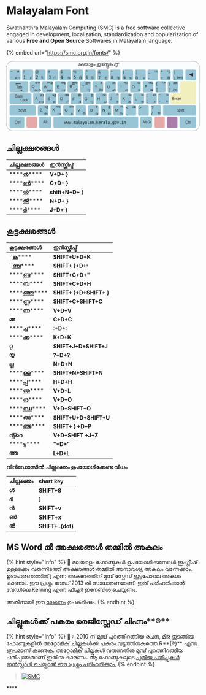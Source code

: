 # Malayalam Font

Swathanthra Malayalam Computing \(SMC\) is a free software collective engaged in development, localization, standardization and popularization of various **Free and Open Source** Softwares in Malayalam language.

{% embed url="https://smc.org.in/fonts/" %}

![](../.gitbook/assets/inscript.jpg)

## ചില്ലക്ഷരങ്ങൾ

| ചില്ലക്ഷരങ്ങൾ | ഇൻസ്ക്രിപ്ട് |
| :--- | :--- |
| \*\*\*\*[**ൻ**](https://learn.smc.org.in/letter/%E0%B5%BB)\*\*\*\* | **V+D+ }** |
| \*\*\*\*[**ൺ**](https://learn.smc.org.in/letter/%E0%B5%BA)\*\*\*\* | **C+D+ }** |
| \*\*\*\*[**ൾ**](https://learn.smc.org.in/letter/%E0%B5%BE)\*\*\*\* | **shift+N+D+ }** |
| \*\*\*\*[**ൽ**](https://learn.smc.org.in/letter/%E0%B5%BD)\*\*\*\* | **N+D+ }** |
| \*\*\*\*[**ർ**](https://learn.smc.org.in/letter/%E0%B5%BC)\*\*\*\* | **J+D+ }** |

## കൂട്ടക്ഷരങ്ങൾ

| കൂട്ടക്ഷരങ്ങൾ | ഇൻസ്ക്രിപ്ട് |
| :--- | :--- |
| \`\`[**ങ്ക**](https://learn.smc.org.in/conjunct/%E0%B4%99%E0%B5%8D%E0%B4%95)\*\*\*\* | **SHIFT+U+D+K** |
| \`\`[**ഞ്ച**](https://learn.smc.org.in/conjunct/%E0%B4%9E%E0%B5%8D%E0%B4%9A)\*\*\*\* | **SHIFT+ }+D+:** |
| \*\*\*\*[**ണ്ട**](https://learn.smc.org.in/conjunct/%E0%B4%A3%E0%B5%8D%E0%B4%9F)\*\*\*\* | **SHIFT+C+D+"** |
| \*\*\*\*[**മ്പ**](https://learn.smc.org.in/conjunct/%E0%B4%AE%E0%B5%8D%E0%B4%AA)\*\*\*\* | **SHIFT+C+D+H** |
| \*\*\*\*[**ഞ്ഞ**](https://learn.smc.org.in/conjunct/%E0%B4%9E%E0%B5%8D%E0%B4%9E)\*\*\*\* | **SHIFT+ }+D+SHIFT+ }** |
| \*\*\*\*[**ണ്ണ**](https://learn.smc.org.in/conjunct/%E0%B4%A3%E0%B5%8D%E0%B4%A3)\*\*\*\* | **SHIFT+C+SHIFT+C** |
| \*\*\*\*[**ന്ന**](https://learn.smc.org.in/conjunct/%E0%B4%A8%E0%B5%8D%E0%B4%A8)\*\*\*\* | **V+D+V** |
| **മ്മ** | **C+D+C** |
| \*\*\*\*[**ച്ച**](https://learn.smc.org.in/conjunct/%E0%B4%9A%E0%B5%8D%E0%B4%9A)\*\*\*\* | :+D+: |
| \*\*\*\*[**ക്ക**](https://learn.smc.org.in/conjunct/%E0%B4%95%E0%B5%8D%E0%B4%95)\*\*\*\* | **K+D+K** |
| **റ്റ** | **SHIFT+J+D+SHIFT+J** |
| **യ്യ** | **?+D+?** |
| **ല്ല** | **N+D+N** |
| \*\*\*\*[**ള്ള**](https://learn.smc.org.in/conjunct/%E0%B4%B3%E0%B5%8D%E0%B4%B3)\*\*\*\* | **SHIFT+N+SHIFT+N** |
| \*\*\*\*[**പ്പ**](https://learn.smc.org.in/conjunct/%E0%B4%AA%E0%B5%8D%E0%B4%AA)\*\*\*\* | **H+D+H** |
| \*\*\*\*[**ന്ത**](https://learn.smc.org.in/conjunct/%E0%B4%A8%E0%B5%8D%E0%B4%A4)\*\*\*\* | **V+D+L** |
| \*\*\*\*[**ന്ദ**](https://learn.smc.org.in/conjunct/%E0%B4%A8%E0%B5%8D%E0%B4%A6)\*\*\*\* | **V+D+O** |
| \*\*\*\*[**ന്ധ**](https://learn.smc.org.in/conjunct/%E0%B4%A8%E0%B5%8D%E0%B4%A7)\*\*\*\* | **V+D+SHIFT+O** |
| \*\*\*\*[**ങ്ങ**](https://learn.smc.org.in/conjunct/%E0%B4%99%E0%B5%8D%E0%B4%99)\*\*\*\* | **SHIFT+U+D+SHIFT+U** |
| \*\*\*\*[**ഞ്ജ**](https://learn.smc.org.in/conjunct/%E0%B4%9C%E0%B5%8D%E0%B4%9E)\*\*\*\* | **SHIFT+ } +D+P** |
| **ന്റ്റെ** | **V+D+SHIFT +J+Z** |
| \*\*\*\*[**ട്ട**](https://learn.smc.org.in/conjunct/%E0%B4%9F%E0%B5%8D%E0%B4%9F)\*\*\*\* | **"+D+"** |
| **ത്ത** | **L+D+L** |

**വിൻഡോസിൽ ചില്ലക്ഷരം ഉപയോഗിക്കേണ്ട വിധം**

| **ചില്ലക്ഷരം** | **short key** |
| :--- | :--- |
| **ൾ** | **SHIFT+8** |
| **ർ** | **\]** |
| **ൻ** | **SHIFT+v** |
| **ൺ** | **SHIFT+x** |
| **ൽ** | **SHIFT+ .\(dot\)** |

## MS Word ൽ അക്ഷരങ്ങൾ തമ്മിൽ അകലം

{% hint style="info" %}
👮 മലയാളം ഫോണ്ടുകൾ ഉപയോഗിക്കുമ്പോൾ ഇംഗ്ലീഷ് ഉള്ളടക്കം വരുന്നിടത്ത് അക്ഷരങ്ങൾ തമ്മിൽ അനാവശ്യ അകലം വന്നേക്കാം. ഉദാഹരണത്തിന് j എന്ന അക്ഷരത്തിന് മുമ്പ് സ്പേസ് ഇട്ടപോലെ അകലം കാണാം. ഈ പ്രശ്നം വേഡ് 2013 ൽ സാധാരണമാണ്. ഇത് പരിഹരിക്കാൻ വേഡിലെ Kerning എന്ന ഫീച്ചർ ഇനേബിൾ ചെയ്യണം.

 അതിനായി ഈ [ലേഖനം](https://www.dummies.com/software/microsoft-office/word/how-to-enable-kerning-in-word-2013-documents/) ഉപകരിക്കും.
{% endhint %}

## ചില്ലുകൾക്ക് പകരം രെജിസ്റ്റേഡ് ചിഹ്നം**®**

{% hint style="info" %}
💂♀  2010 ന് മുമ്പ് പുറത്തിറങ്ങിയ രചന, മീര തുടങ്ങിയ ഫോണ്ടുകളിൽ അറ്റോമിക് ചില്ലുകൾക്ക് പകരം വട്ടത്തിനകത്തെ R**\(®\)** എന്ന രൂപമാണ് കാണുക. അറ്റോമിക് ചില്ലുകൾ വരുന്നതിനു മുമ്പ് പുറത്തിറങ്ങിയ പതിപ്പായതാണ് ഇതിനു കാരണം. ആ ഫോണ്ടുകലുടെ [പുതിയ പതിപ്പുകൾ ഇൻസ്റ്റാൾ ചെയ്താൽ ഈ പ്രശ്നം പരിഹരിക്കാം.](https://smc.org.in/fonts/)
{% endhint %}

> [![SMC](https://img.shields.io/badge/Courtesy-Swathanthra%20Malayalam%20Computing-3797a4)](https://smc.org.in/)





\*\*\*\*

